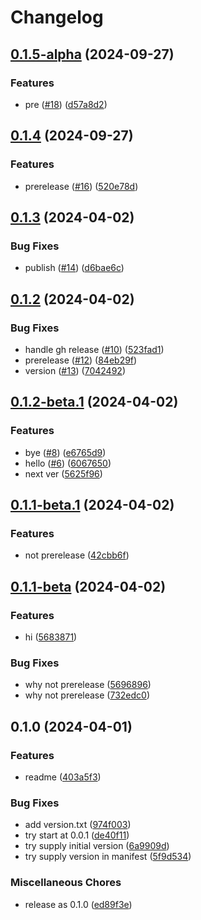 # Changelog

## [0.1.5-alpha](https://github.com/kahojyun/release-please-test/compare/v0.1.4...v0.1.5-alpha) (2024-09-27)


### Features

* pre ([#18](https://github.com/kahojyun/release-please-test/issues/18)) ([d57a8d2](https://github.com/kahojyun/release-please-test/commit/d57a8d2c62b079d51e3831c2fbd0479eff40e5db))

## [0.1.4](https://github.com/kahojyun/release-please-test/compare/v0.1.3...v0.1.4) (2024-09-27)


### Features

* prerelease ([#16](https://github.com/kahojyun/release-please-test/issues/16)) ([520e78d](https://github.com/kahojyun/release-please-test/commit/520e78d63a2b2070cdebf20f6e8cc8c0a7dd96ad))

## [0.1.3](https://github.com/kahojyun/release-please-test/compare/v0.1.2...v0.1.3) (2024-04-02)


### Bug Fixes

* publish ([#14](https://github.com/kahojyun/release-please-test/issues/14)) ([d6bae6c](https://github.com/kahojyun/release-please-test/commit/d6bae6c761de1f4e95f61186b97d7809c7373eb2))

## [0.1.2](https://github.com/kahojyun/release-please-test/compare/v0.1.2-beta.1...v0.1.2) (2024-04-02)


### Bug Fixes

* handle gh release ([#10](https://github.com/kahojyun/release-please-test/issues/10)) ([523fad1](https://github.com/kahojyun/release-please-test/commit/523fad1859276353f40742e047ebbbf3d845e978))
* prerelease ([#12](https://github.com/kahojyun/release-please-test/issues/12)) ([84eb29f](https://github.com/kahojyun/release-please-test/commit/84eb29f4db996f4940c3c7326d81e3a871d3c67c))
* version ([#13](https://github.com/kahojyun/release-please-test/issues/13)) ([7042492](https://github.com/kahojyun/release-please-test/commit/7042492b350090d45f9d0ad1f86b0b3985900436))

## [0.1.2-beta.1](https://github.com/kahojyun/release-please-test/compare/v0.1.1-beta.1...v0.1.2-beta.1) (2024-04-02)


### Features

* bye ([#8](https://github.com/kahojyun/release-please-test/issues/8)) ([e6765d9](https://github.com/kahojyun/release-please-test/commit/e6765d97dbd25de8fb9d1cca9d9a898cc586a021))
* hello ([#6](https://github.com/kahojyun/release-please-test/issues/6)) ([6067650](https://github.com/kahojyun/release-please-test/commit/60676502780e213a8072c83c1c68541a0a7f8c82))
* next ver ([5625f96](https://github.com/kahojyun/release-please-test/commit/5625f967a2648c4371a4ebc1e4117e4e4a95d3d6))

## [0.1.1-beta.1](https://github.com/kahojyun/release-please-test/compare/v0.1.1-beta...v0.1.1-beta.1) (2024-04-02)


### Features

* not prerelease ([42cbb6f](https://github.com/kahojyun/release-please-test/commit/42cbb6fe1fc40b26e28080d131dd29daec34faf9))

## [0.1.1-beta](https://github.com/kahojyun/release-please-test/compare/v0.1.0...v0.1.1-beta) (2024-04-02)


### Features

* hi ([5683871](https://github.com/kahojyun/release-please-test/commit/568387188e6215ed82921c818a53eb7b3ac92fda))


### Bug Fixes

* why not prerelease ([5696896](https://github.com/kahojyun/release-please-test/commit/5696896eac7708c8ad29beeaf6cd0ba655d5d1d0))
* why not prerelease ([732edc0](https://github.com/kahojyun/release-please-test/commit/732edc061c36b0da9a9cd12e79ab99dc9b4137f2))

## 0.1.0 (2024-04-01)


### Features

* readme ([403a5f3](https://github.com/kahojyun/release-please-test/commit/403a5f3e51468572b070f67b31d617bdc0bbbdf7))


### Bug Fixes

* add version.txt ([974f003](https://github.com/kahojyun/release-please-test/commit/974f003ffc0c7d40c0ec3f1b466fe40f61d461a4))
* try start at 0.0.1 ([de40f11](https://github.com/kahojyun/release-please-test/commit/de40f1192f35055ce322e3aaf9e70dd11b63f49c))
* try supply initial version ([6a9909d](https://github.com/kahojyun/release-please-test/commit/6a9909d9d60df67fb4cc7112b8d10d945c358408))
* try supply version in manifest ([5f9d534](https://github.com/kahojyun/release-please-test/commit/5f9d534f0a96a501656586fde782e879096d7b8f))


### Miscellaneous Chores

* release as 0.1.0 ([ed89f3e](https://github.com/kahojyun/release-please-test/commit/ed89f3ea5698d5eb1d80788b22866b6ef730d727))
